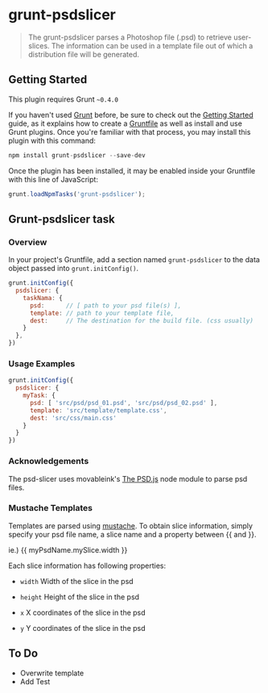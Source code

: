 # grunt-psdslicer

> The grunt-psdslicer parses a Photoshop file (.psd) to retrieve user-slices. The information can be used in a template file out of which a distribution file will be generated.

## Getting Started
This plugin requires Grunt `~0.4.0`

If you haven't used [Grunt](http://gruntjs.com/) before, be sure to check out the [Getting Started](http://gruntjs.com/getting-started) guide, as it explains how to create a [Gruntfile](http://gruntjs.com/sample-gruntfile) as well as install and use Grunt plugins. Once you're familiar with that process, you may install this plugin with this command:

```js
npm install grunt-psdslicer --save-dev
```

Once the plugin has been installed, it may be enabled inside your Gruntfile with this line of JavaScript:

```js
grunt.loadNpmTasks('grunt-psdslicer');
```

## Grunt-psdslicer task

### Overview
In your project's Gruntfile, add a section named `grunt-psdslicer` to the data object passed into `grunt.initConfig()`.

```js
grunt.initConfig({
  psdslicer: {
    taskNama: {
      psd:      // [ path to your psd file(s) ], 
      template: // path to your template file,  
      dest:     // The destination for the build file. (css usually)  
    }
  },
})
```

### Usage Examples

```js
grunt.initConfig({
  psdslicer: {
    myTask: {
      psd: [ 'src/psd/psd_01.psd', 'src/psd/psd_02.psd' ],  
      template: 'src/template/template.css',
      dest: 'src/css/main.css'  
    }  
  }  
})  
```

### Acknowledgements

The psd-slicer uses movableink's [The PSD.js](https://github.com/movableink/psd.js) node module to parse psd files.

### Mustache Templates

Templates are parsed using [mustache](http://mustache.github.io/). To obtain slice information, simply specify your psd file name, a slice name and a property between {{ and }}.  

ie.) {{ myPsdName.mySlice.width }}

Each slice information has following properties:

- `width` 
Width of the slice in the psd

- `height`
Height of the slice in the psd

- `x`
X coordinates of the slice in the psd

- `y`
Y coordinates of the slice in the psd


## To Do
- Overwrite template
- Add Test

